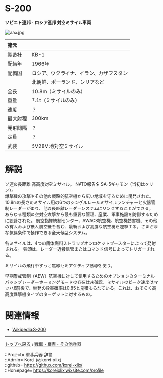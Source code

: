 # S-200
**ソビエト連邦・ロシア連邦 対空ミサイル車両**

![aaa.jpg](https://bn02pap001files.storage.live.com/y4m067m10DCVJvorJiZZickXZw2B6mbwRV3jOC8K6o_mFp8_E5Pohpz0nG4I8VfTJaJI_ybXrGcONqV1wRjylZ8p5Q_nNbGJwjVEJyXycjnt0T55GWIyCWiS3KUiNOvjGhZQzYA0FDEWXpH43oWKZRYoF-wvRucmN7AXXO2I6IHUkwWmkFV7q2Pev3hfC15XEHb?width=640&height=480&cropmode=none)  
  


|諸元  |  |
|:--|:--|
|製造社  |KB-1  |
|配備年  |1966年  |
|配備国  |ロシア、ウクライナ、イラン、カザフスタン  |
|        |北朝鮮、ポーランド、シリアなど  |
|全長    |10.8m（ミサイルのみ）  |
|重量    |7.1t（ミサイルのみ）  |
|速度    |？  |
|最大射程  |300km  |
|発射間隔  |？  |
|定員    |？  |
|武装    |5V28V 地対空ミサイル  |


# 解説
ソ連の長距離 高高度対空ミサイル。
NATO報告名 SA-5ギャモン（当初はタリン）。  
爆撃機の攻撃やその他の戦略的航空機から広い地域を守るために開発された。10.8mの長さのミサイル用の6つのシングルレールミサイルランチャーと火器管制レーダーがあり、他の長距離レーダーシステムにリンクすることができる。  
あらゆる種類の空対空攻撃から最も重要な管理、産業、軍事施設を防御するために設計された。
航空指揮統制センター、AWACS航空機、航空機妨害機、その他の有人および無人航空機を含む、最新および高度な航空機を迎撃する。さまざまな気候条件で操作できる全天候型システム。  

各ミサイルは、4つの固体燃料ストラップオンロケットブースターによって発射される。
弾頭は、レーダー近接信管またはコマンド信号によってトリガーされる。  

ミサイルの飛行中ずっと無線セミアクティブ誘導を使う。

早期警戒管制（AEW）航空機に対して使用するためのオプションのターミナルパッシブレーダーホーミングモードの存在は未確認。ミサイルのピーク速度はマッハ8前後で、単発の殺害確率は0.85と見積もられている。これは、おそらく高高度爆撃機タイプのターゲットに対するもの。  



# 関連情報
* [Wikipedia:S-200](https://bit.ly/3BFX2YU)


***
[トップへ戻る](/readme.md) / [戦車・車両・その他兵器](/ground/readme.md)  
  
::Project= 軍事兵器 辞書  
::Admin= Korei (@korei-xlix)  
::github= https://github.com/korei-xlix/  
::Homepage= https://koreixlix.wixsite.com/profile  
